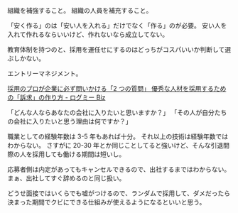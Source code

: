 組織を補強すること。
組織の人員を補充すること。

「安く作る」のは「安い人を入れる」だけでなく「作る」のが必要。
安い人を入れて作れるならいいけど、作れないなら成立してない。

教育体制を持つのと、採用を運任せにするのはどっちがコスパいいか判断して選ぶしかない。

エントリーマネジメント。

[採用のプロが企業に必ず問いかける「2 つの質問」 優秀な人材を採用するための「訴求」の作り方 - ログミー Biz](https://logmi.jp/business/articles/328461)

「どんな人ならあなたの会社に入りたいと思いますか？」
「その人が自分たちの会社に入りたいと思う理由は何ですか？」

職業としての経験年数は 3-5 年もあれば十分。
それ以上の技術は経験年数ではわからない。
さすがに 20-30 年とか同じことしてると強いけど、そんな引退間際の人を採用しても働ける期間は短いし。

応募者側は内定があってもキャンセルできるので、出社するまではわからない。
まぁ、出社してすぐ辞めるのと同じ扱い。

どうせ面接ではいくらでも嘘がつけるので、ランダムで採用して、ダメだったら決まった期間でクビにできる仕組みが使えるようになるといいと思う。
